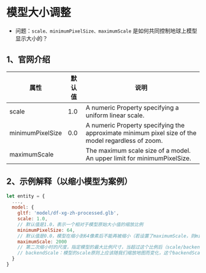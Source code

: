 # 模型大小调整

- 问题：`scale、minimumPixelSize、maximumScale` 是如何共同控制地球上模型显示大小的？

## 1、官网介绍

| 属性             | 默认值 | 说明                                                                                              |
| ---------------- | ------ | ------------------------------------------------------------------------------------------------- |
| scale            | 1.0    | A numeric Property specifying a uniform linear scale.                                             |
| minimumPixelSize | 0.0    | A numeric Property specifying the approximate minimum pixel size of the model regardless of zoom. |
| maximumScale     |        | The maximum scale size of a model. An upper limit for minimumPixelSize.                           |

## 2、示例解释（以缩小模型为案例）

```js
let entity = {
  ...,
  model: {
    gltf: 'model/df-xg-zh-processed.glb',
    scale: 1.0,
    // 默认值是1.0，表示一个相对于模型原始大小值的缩放比例
    minimumPixelSize: 64,
    // 默认值是0.0，模型在缩小到64像素后不能再被缩小（若设置了maximumScale，则minimumPixelSize只代表第一次缩小的尺度）
    maximumScale: 2000
    // 第二次缩小时的尺度，指定模型的最大比例尺寸，当超过这个比例后（scale/backendScale > 2000），模型能够被缩小。（minimumPixelSize是maximumScale能放大到的最大尺寸）
    // backendScale：模型的scale原则上应该随我们缩放地图而变化，这个backendScale就是原则上的模型scale
  }
}
```
